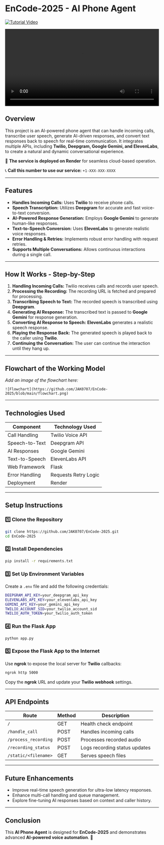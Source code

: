 # EnCode-2025 - AI Phone Agent

[![Tutorial Video](https://img.shields.io/badge/Watch-Tutorial-blue?style=for-the-badge&logo=youtube)](https://github.com/JAK0707/EnCode-2025/blob/main/Tutorial.mp4)

<video width="100%" controls>
  <source src="https://github.com/YOUR_GITHUB_USERNAME/EnCode-2025/blob/main/tutorial.mp4" type="video/mp4">
  Your browser does not support the video tag.
</video>

## Overview
This project is an AI-powered phone agent that can handle incoming calls, transcribe user speech, generate AI-driven responses, and convert text responses back to speech for real-time communication. It integrates multiple APIs, including **Twilio, Deepgram, Google Gemini, and ElevenLabs**, to create a natural and dynamic conversational experience.

🚀 **The service is deployed on Render** for seamless cloud-based operation.

📞 **Call this number to use our service:** `+1-XXX-XXX-XXXX`

---

## Features
- **Handles Incoming Calls:** Uses **Twilio** to receive phone calls.
- **Speech Transcription:** Utilizes **Deepgram** for accurate and fast voice-to-text conversion.
- **AI-Powered Response Generation:** Employs **Google Gemini** to generate human-like responses.
- **Text-to-Speech Conversion:** Uses **ElevenLabs** to generate realistic voice responses.
- **Error Handling & Retries:** Implements robust error handling with request retries.
- **Supports Multiple Conversations:** Allows continuous interactions during a single call.

---

## How It Works - Step-by-Step
1. **Handling Incoming Calls:** Twilio receives calls and records user speech.
2. **Processing the Recording:** The recording URL is fetched and prepared for processing.
3. **Transcribing Speech to Text:** The recorded speech is transcribed using **Deepgram**.
4. **Generating AI Response:** The transcribed text is passed to **Google Gemini** for response generation.
5. **Converting AI Response to Speech:** **ElevenLabs** generates a realistic speech response.
6. **Playing the Response Back:** The generated speech is played back to the caller using **Twilio**.
7. **Continuing the Conversation:** The user can continue the interaction until they hang up.

---

## Flowchart of the Working Model
_Add an image of the flowchart here:_

```
![Flowchart](https://github.com/JAK0707/EnCode-2025/blob/main/flowchart.png)
```

---

## Technologies Used

| Component          | Technology Used        |
|--------------------|-----------------------|
| Call Handling     | Twilio Voice API       |
| Speech-to-Text    | Deepgram API          |
| AI Responses      | Google Gemini         |
| Text-to-Speech    | ElevenLabs API        |
| Web Framework     | Flask                 |
| Error Handling    | Requests Retry Logic  |
| Deployment        | Render                |

---

## Setup Instructions

### 1️⃣ Clone the Repository
```sh
git clone https://github.com/JAK0707/EnCode-2025.git
cd EnCode-2025
```

### 2️⃣ Install Dependencies
```sh
pip install -r requirements.txt
```

### 3️⃣ Set Up Environment Variables
Create a `.env` file and add the following credentials:
```sh
DEEPGRAM_API_KEY=your_deepgram_api_key
ELEVENLABS_API_KEY=your_elevenlabs_api_key
GEMINI_API_KEY=your_gemini_api_key
TWILIO_ACCOUNT_SID=your_twilio_account_sid
TWILIO_AUTH_TOKEN=your_twilio_auth_token
```

### 4️⃣ Run the Flask App
```sh
python app.py
```

### 5️⃣ Expose the Flask App to the Internet
Use **ngrok** to expose the local server for **Twilio** callbacks:
```sh
ngrok http 5000
```
Copy the **ngrok** URL and update your **Twilio webhook** settings.

---

## API Endpoints

| Route                 | Method | Description                  |
|----------------------|--------|------------------------------|
| `/`                 | GET    | Health check endpoint        |
| `/handle_call`      | POST   | Handles incoming calls       |
| `/process_recording`| POST   | Processes recorded audio     |
| `/recording_status` | POST   | Logs recording status updates |
| `/static/<filename>`| GET    | Serves speech files          |

---

## Future Enhancements
- Improve real-time speech generation for ultra-low latency responses.
- Enhance multi-call handling and queue management.
- Explore fine-tuning AI responses based on context and caller history.

---

## Conclusion
This **AI Phone Agent** is designed for **EnCode-2025** and demonstrates advanced **AI-powered voice automation**. 🚀

